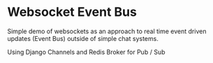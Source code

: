 # Websocket Event Bus
Simple demo of websockets as an approach to real time event driven updates (Event Bus) outside of simple chat systems.

Using Django Channels and Redis Broker for Pub / Sub

